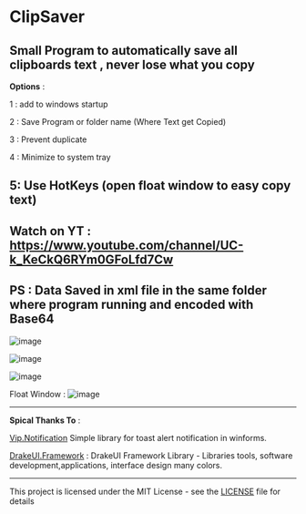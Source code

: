 # ClipSaver
Small Program to automatically save all clipboards text , never lose what you copy
----------------------------
**Options** : 

1 : add to windows startup

2 : Save Program or folder name (Where Text get Copied)

3 : Prevent duplicate

4 : Minimize to system tray

5: Use HotKeys (open float window to easy copy text)
----------------------------
Watch on YT : https://www.youtube.com/channel/UC-k_KeCkQ6RYm0GFoLfd7Cw
---------------------
PS : Data Saved in xml file 
in the same folder where program running
and encoded with Base64
-----------------------------

![image](https://user-images.githubusercontent.com/54191699/152693966-2cc7e734-b1b3-4961-b45f-712ff8607eb5.png)

![image](https://user-images.githubusercontent.com/54191699/152693983-027ece8c-528d-400d-aca0-dd7731cdb6a4.png)

![image](https://user-images.githubusercontent.com/54191699/152693992-e77ec7d0-49e0-4c26-b4c5-6446f449727c.png)

Float Window :
![image](https://user-images.githubusercontent.com/54191699/153855192-6d37a3fa-4e13-4404-8b67-04eaaf696552.png)


---------------
**Spical Thanks To** :

[Vip.Notification](https://github.com/leandrovip/Vip.Notification) 
Simple library for toast alert notification in winforms.

[DrakeUI.Framework](https://github.com/drakelam/DrakeUI-Framework/) : 
DrakeUI Framework Library - Libraries tools, software development,applications, interface design many colors.

-------
This project is licensed under the MIT License - see the [LICENSE](/LICENSE) file for details
